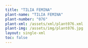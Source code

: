 ```yaml
---
title: "TILIA FEMINA"
plant-name: "TILIA FEMINA"
plant-number: "076"
plant-xml: /assets/xml/plant076.xml
plant-img: /assets/img/plant076.jpg
layout: single-xml
toc: false
---
```

